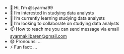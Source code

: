 - 👋 Hi, I’m @syarma99
- 👀 I’m interested in studying data analysts
- 🌱 I’m currently learning studying data analysts
- 💞️ I’m looking to collaborate on studying data analysts
- 📫 How to reach me you can send message via email syarmakilbaren@gmail.com
- 😄 Pronouns: ...
- ⚡ Fun fact: ...

<!---
syarma99/syarma99 is a ✨ special ✨ repository because its `README.md` (this file) appears on your GitHub profile.
You can click the Preview link to take a look at your changes.
--->

